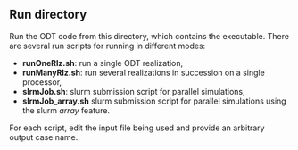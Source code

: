 ## Run directory

Run the ODT code from this directory, which contains the executable. There are several run scripts for running in different modes:
* **runOneRlz.sh**: run a single ODT realization,
* **runManyRlz.sh**: run several realizations in succession on a single processor,
* **slrmJob.sh**: slurm submission script for parallel simulations,
* **slrmJob_array.sh** slurm submission script for parallel simulations using the slurm *array* feature.

For each script, edit the input file being used and provide an arbitrary output case name.

